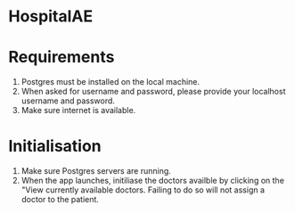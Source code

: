 # HospitalAE

# Requirements
1) Postgres must be installed on the local machine.
2) When asked for username and password, please provide your localhost username and password.
3) Make sure internet is available.

# Initialisation
1) Make sure Postgres servers are running. 
2) When the app launches, initiliase the doctors availble by clicking on the "View currently available doctors. Failing to do so will not assign a doctor to the patient.

